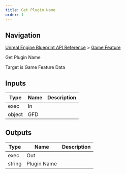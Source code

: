 ```yaml
---
title: Get Plugin Name
order: 1
---
```

## Navigation

[Unreal Engine Blueprint API Reference](https://dev.epicgames.com/documentation/en-us/unreal-engine/BlueprintAPI) > [Game Feature](https://dev.epicgames.com/documentation/en-us/unreal-engine/BlueprintAPI/GameFeature)

Get Plugin Name

Target is Game Feature Data

## Inputs

| Type | Name | Description |
| --- | --- | --- |
| exec | In |  |
| object | GFD |  |

## Outputs

| Type | Name | Description |
| --- | --- | --- |
| exec | Out |  |
| string | Plugin Name |  |

